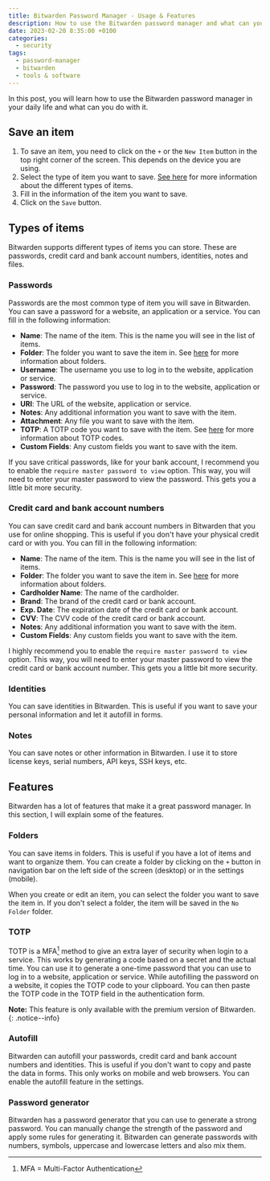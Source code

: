 ```yaml
---
title: Bitwarden Password Manager - Usage & Features
description: How to use the Bitwarden password manager and what can you do with it
date: 2023-02-20 8:35:00 +0100
categories:
  - security
tags:
  - password-manager
  - bitwarden
  - tools & software
---
```


In this post, you will learn how to use the Bitwarden password manager in your daily life and what can you do with it.

## Save an item

1. To save an item, you need to click on the `+`  or the `New Item` button in the top right corner of the screen. This depends on the device you are using.
2. Select the type of item you want to save. [See here](#types-of-items) for more information about the different types of items.
3. Fill in the information of the item you want to save.
4. Click on the `Save` button.

## Types of items

Bitwarden supports different types of items you can store. These are passwords, credit card and bank account numbers, identities, notes and files.

### Passwords

Passwords are the most common type of item you will save in Bitwarden. You can save a password for a website, an application or a service. You can fill in the following information:

- **Name**: The name of the item. This is the name you will see in the list of items.
- **Folder**: The folder you want to save the item in. See [here](#folders) for more information about folders.
- **Username**: The username you use to log in to the website, application or service.
- **Password**: The password you use to log in to the website, application or service.
- **URI**: The URL of the website, application or service.
- **Notes**: Any additional information you want to save with the item.
- **Attachment**: Any file you want to save with the item.
- **TOTP**: A TOTP code you want to save with the item. See [here](#totp) for more information about TOTP codes.
- **Custom Fields**: Any custom fields you want to save with the item.

If you save critical passwords, like for your bank account, I recommend you to enable the `require master password to view` option. This way, you will need to enter your master password to view the password. This gets you a little bit more security.

### Credit card and bank account numbers

You can save credit card and bank account numbers in Bitwarden that you use for online shopping. This is useful if you don't have your physical credit card or with you. You can fill in the following information:

- **Name**: The name of the item. This is the name you will see in the list of items.
- **Folder**: The folder you want to save the item in. See [here](#folders) for more information about folders.
- **Cardholder Name**: The name of the cardholder.
- **Brand**: The brand of the credit card or bank account.
- **Exp. Date**: The expiration date of the credit card or bank account.
- **CVV**: The CVV code of the credit card or bank account.
- **Notes**: Any additional information you want to save with the item.
- **Custom Fields**: Any custom fields you want to save with the item.

I highly recommend you to enable the `require master password to view` option. This way, you will need to enter your master password to view the credit card or bank account number. This gets you a little bit more security.

### Identities

You can save identities in Bitwarden. This is useful if you want to save your personal information and let it autofill in forms.

### Notes

You can save notes or other information in Bitwarden. I use it to store license keys, serial numbers, API keys, SSH keys, etc.

## Features

Bitwarden has a lot of features that make it a great password manager. In this section, I will explain some of the features.

### Folders

You can save items in folders. This is useful if you have a lot of items and want to organize them. You can create a folder by clicking on the `+` button in navigation bar on the left side of the screen (desktop) or in the settings (mobile).

When you create or edit an item, you can select the folder you want to save the item in. If you don't select a folder, the item will be saved in the `No Folder` folder.

### TOTP

TOTP is a MFA[^1] method to give an extra layer of security when login to a service. This works by generating a code based on a secret and the actual time. You can use it to generate a one-time password that you can use to log in to a website, application or service. While autofilling the password on a website, it copies the TOTP code to your clipboard. You can then paste the TOTP code in the TOTP field in the authentication form.

**Note:** This feature is only available with the premium version of Bitwarden.
{: .notice--info}

[^1]: MFA = Multi-Factor Authentication

### Autofill

Bitwarden can autofill your passwords, credit card and bank account numbers and identities. This is useful if you don't want to copy and paste the data in forms. This only works on mobile and web browsers. You can enable the autofill feature in the settings.

### Password generator

Bitwarden has a password generator that you can use to generate a strong password. You can manually change the strength of the password and apply some rules for generating it. Bitwarden can generate passwords with numbers, symbols, uppercase and lowercase letters and also mix them.
